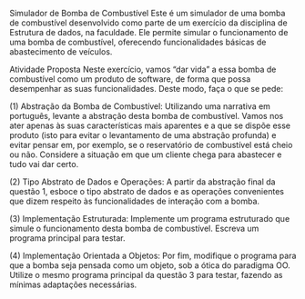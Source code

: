 Simulador de Bomba de Combustível
Este é um simulador de uma bomba de combustível desenvolvido como parte de um exercício da disciplina de Estrutura de dados, na faculdade. Ele permite simular o funcionamento de uma bomba de combustível, oferecendo funcionalidades básicas de abastecimento de veículos.

Atividade Proposta
Neste exercício, vamos “dar vida” a essa bomba de combustível como um produto de software, de forma que possa desempenhar as suas funcionalidades. Deste modo, faça o que se pede:

(1) Abstração da Bomba de Combustível: Utilizando uma narrativa em português, levante a abstração desta bomba de combustível. Vamos nos ater apenas às suas características mais aparentes e a que se dispõe esse produto (isto para evitar o levantamento de uma abstração profunda) e evitar pensar em, por exemplo, se o reservatório de combustível está cheio ou não. Considere a situação em que um cliente chega para abastecer e tudo vai dar certo.

(2) Tipo Abstrato de Dados e Operações: A partir da abstração final da questão 1, esboce o tipo abstrato de dados e as operações convenientes que dizem respeito às funcionalidades de interação com a bomba.

(3) Implementação Estruturada: Implemente um programa estruturado que simule o funcionamento desta bomba de combustível. Escreva um programa principal para testar.

(4) Implementação Orientada a Objetos: Por fim, modifique o programa para que a bomba seja pensada como um objeto, sob a ótica do paradigma OO. Utilize o mesmo programa principal da questão 3 para testar, fazendo as mínimas adaptações necessárias.
